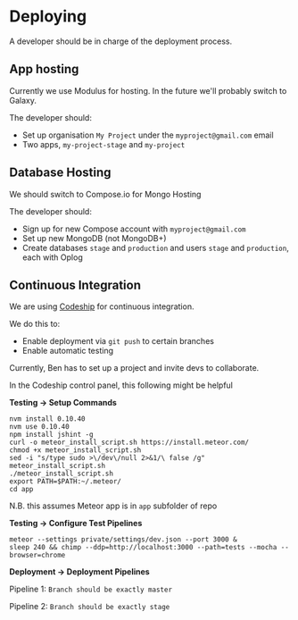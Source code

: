 # Deploying
A developer should be in charge of the deployment process.

## App hosting
Currently we use Modulus for hosting. In the future we'll probably switch to Galaxy.

The developer should:
* Set up organisation `My Project` under the `myproject@gmail.com` email
* Two apps, `my-project-stage` and `my-project`

## Database Hosting
We should switch to Compose.io for Mongo Hosting

The developer should:
* Sign up for new Compose account with `myproject@gmail.com`
* Set up new MongoDB (not MongoDB+)
* Create databases `stage` and `production` and users `stage` and `production`, each with Oplog

## Continuous Integration
We are using [Codeship](codeship.com) for continuous integration.

We do this to:
* Enable deployment via `git push` to certain branches
* Enable automatic testing

Currently, Ben has to set up a project and invite devs to collaborate.

In the Codeship control panel, this following might be helpful

**Testing -> Setup Commands**
```
nvm install 0.10.40
nvm use 0.10.40
npm install jshint -g
curl -o meteor_install_script.sh https://install.meteor.com/
chmod +x meteor_install_script.sh
sed -i "s/type sudo >\/dev\/null 2>&1/\ false /g" meteor_install_script.sh
./meteor_install_script.sh
export PATH=$PATH:~/.meteor/
cd app
```
N.B. this assumes Meteor app is in `app` subfolder of repo

**Testing -> Configure Test Pipelines**
```
meteor --settings private/settings/dev.json --port 3000 &
sleep 240 && chimp --ddp=http://localhost:3000 --path=tests --mocha --browser=chrome
```

**Deployment -> Deployment Pipelines**

Pipeline 1: `Branch should be exactly master`

Pipeline 2: `Branch should be exactly stage`
